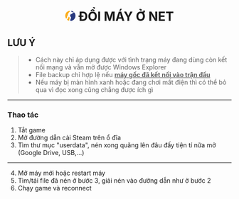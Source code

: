 <h1 align="center"><img width="23px" style="border-radius: 50%" src="https://raw.githubusercontent.com/tori2105/CS2-Ultimate-Guide/refs/heads/main/IMG/Counter-Strike_2_29.webp"> ĐỔI MÁY Ở NET</h1>

<h2>LƯU Ý</h2>

> - Cách này chỉ áp dụng được với tình trạng máy đang dùng còn kết nối mạng và vẫn mở được Windows Explorer
> - File backup chỉ hợp lệ nếu <ins>**máy gốc đã kết nối vào trận đấu**</ins>
> - Nếu máy bị màn hình xanh hoặc đang chơi mất điện thì có thể bỏ qua vì đọc xong cũng chẳng được ích gì
<hr>

### Thao tác
1. Tắt game
2. Mở đường dẫn cài Steam trên ổ đĩa
3. Tìm thư mục "userdata", nén xong quăng lên đâu đấy tiện tí nữa mở (Google Drive, USB,...)
<hr>

4. Mở máy mới hoặc restart máy
5. Tìm/tải file đã nén ở bước 3, giải nén vào đường dẫn như ở bước 2
6. Chạy game và reconnect
